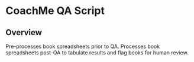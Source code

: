# CoachMe QA Script

## Overview
Pre-processes book spreadsheets prior to QA. Processes book spreadsheets post-QA to tabulate results and flag books for human review.